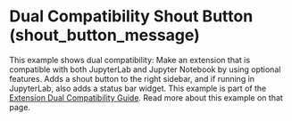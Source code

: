 # Dual Compatibility Shout Button (shout_button_message)

This example shows dual compatibility: Make an extension that is compatible
with both JupyterLab and Jupyter Notebook by using optional features. Adds
a shout button to the right sidebar, and if running in JupyterLab, also adds
a status bar widget. This example is part of the [Extension Dual Compatibility Guide](https://jupyterlab.readthedocs.io/en/latest/extension_dual_compatibility.html).
Read more about this example on that page.
